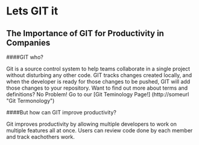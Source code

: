 # Lets GIT it
## The Importance of GIT for Productivity in Companies 

####GIT who? 

Git is a source control system to help teams collaborate in a single project without disturbing any other code. GIT tracks changes created locally, and when the developer is ready for those changes to be pushed, GIT will add those changes to your repository. Want to find out more about terms and definitions? No Problem! Go to our [Git Teminology Page!] (http://someurl "Git Termonology")  


####But how can GIT improve productivity?

Git improves productivity by allowing multiple developers to work on multiple features all at once. Users can review code done by each member and track eachothers work. 


